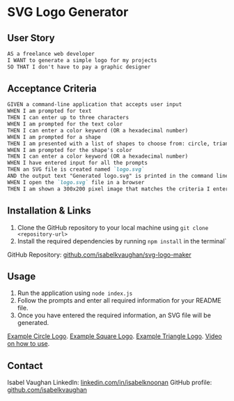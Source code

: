 # SVG Logo Generator

## User Story

```md
AS a freelance web developer
I WANT to generate a simple logo for my projects
SO THAT I don't have to pay a graphic designer
```

## Acceptance Criteria

```md
GIVEN a command-line application that accepts user input
WHEN I am prompted for text
THEN I can enter up to three characters
WHEN I am prompted for the text color
THEN I can enter a color keyword (OR a hexadecimal number)
WHEN I am prompted for a shape
THEN I am presented with a list of shapes to choose from: circle, triangle, and square
WHEN I am prompted for the shape's color
THEN I can enter a color keyword (OR a hexadecimal number)
WHEN I have entered input for all the prompts
THEN an SVG file is created named `logo.svg`
AND the output text "Generated logo.svg" is printed in the command line
WHEN I open the `logo.svg` file in a browser
THEN I am shown a 300x200 pixel image that matches the criteria I entered
```

## Installation & Links

1) Clone the GitHub repository to your local machine using `git clone <repository-url>`
2) Install the required dependencies by running `npm install` in the terminal`

GitHub Repository: [github.com/isabelkvaughan/svg-logo-maker](https://github.com/isabelkvaughan/svg-logo-maker/)

## Usage

1) Run the application using `node index.js`
2) Follow the prompts and enter all required information for your README file.
3) Once you have entered the required information, an SVG file will be generated.

[Example Circle Logo](./examples/circle-logo.svg). 
[Example Square Logo](./examples/square-logo.svg). 
[Example Triangle Logo](./examples/triangle-logo.svg). 
[Video on how to use]().

## Contact

Isabel Vaughan 
LinkedIn: [linkedin.com/in/isabelknoonan](https://www.linkedin.com/in/isabelknoonan/)
GitHub profile: [github.com/isabelkvaughan](https://github.com/isabelkvaughan)